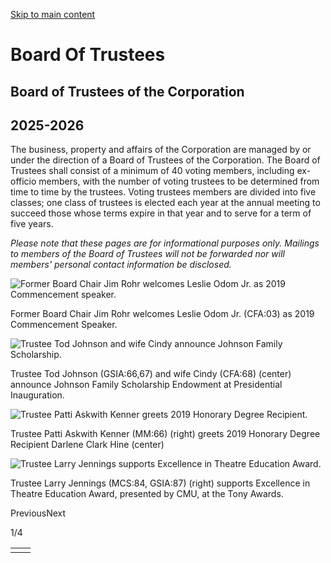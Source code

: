 [Skip to main content](https://www.cmu.edu/leadership/board#main-content)

# Board Of Trustees

## Board of Trustees of the Corporation

## 2025-2026

The business, property and affairs of the Corporation are managed by or under the direction of a Board of Trustees of the Corporation. The Board of Trustees shall consist of a minimum of 40 voting members, including ex-officio members, with the number of voting trustees to be determined from time to time by the trustees. Voting trustees members are divided into five classes; one class of trustees is elected each year at the annual meeting to succeed those whose terms expire in that year and to serve for a term of five years.

_Please note that these pages are for informational purposes only. Mailings to members of the Board of Trustees will not be forwarded nor will members' personal contact information be disclosed._

![Former Board Chair Jim Rohr welcomes Leslie Odom Jr. as 2019 Commencement speaker.](https://www.cmu.edu/sites/default/files/styles/large_banner_1600x900/public/2025-04/bot-hero-com-leslie-rohr-1400x700-min.jpg.webp?itok=m85co96m)

Former Board Chair Jim Rohr welcomes Leslie Odom Jr. (CFA:03) as 2019 Commencement Speaker.

![Trustee Tod Johnson and wife Cindy announce Johnson Family Scholarship. ](https://www.cmu.edu/sites/default/files/styles/large_banner_1600x900/public/2025-04/bot-hero-johnsons-gift-1400x700-min.jpg.webp?itok=jM7yZ7Vf)

Trustee Tod Johnson (GSIA:66,67) and wife Cindy (CFA:68) (center) announce Johnson Family Scholarship Endowment at Presidential Inauguration.

![Trustee Patti Askwith Kenner greets 2019 Honorary Degree Recipient. ](https://www.cmu.edu/sites/default/files/styles/large_banner_1600x900/public/2025-04/bot-hero-hdr-dinner-kenner-1400x700min.jpg.webp?itok=9OWN_nR5)

Trustee Patti Askwith Kenner (MM:66) (right) greets 2019 Honorary Degree Recipient Darlene Clark Hine (center)

![Trustee Larry Jennings supports Excellence in Theatre Education Award.](https://www.cmu.edu/sites/default/files/styles/large_banner_1600x900/public/2025-04/bot-hero-tonys-jennings-1400x700-min.jpg.webp?itok=iH7DGrjT)

Trustee Larry Jennings (MCS:84, GSIA:87) (right) supports Excellence in Theatre Education Award, presented by CMU, at the Tony Awards.

PreviousNext

1/4

|     |     |
| --- | --- |
|  |  |
